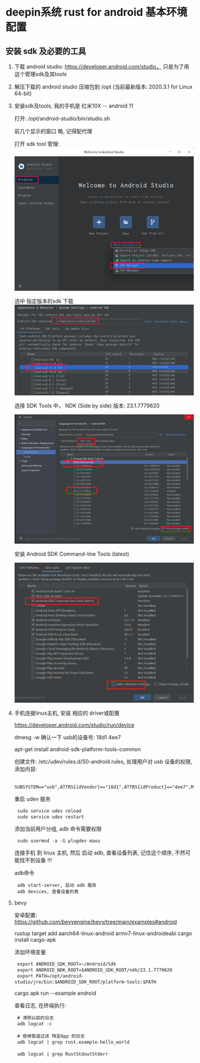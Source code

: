 # deepin系统 rust for android 基本环境配置

## 安装 sdk 及必要的工具

1. 下载 android studio: https://developer.android.com/studio， 只是为了用这个管理sdk及其tools

2. 解压下载的 android studio 压缩包到 /opt (当前最新版本: 2020.3.1 for Linux 64-bit)

3. 安装sdk及tools, 我的手机是 红米10X -- android 11

    打开: /opt/android-studio/bin/studio.sh

    前几个显示的窗口 略, 记得配代理

    打开 sdk tool 管理:
        ![](images/基本环境设置/2021-12-25-11-39-16.png)

    选中 指定版本的sdk 下载
        ![](images/基本环境设置/2021-12-25-11-41-03.png)

    选择 SDK Tools 中，
        NDK (Side by side) 版本: 23.1.7779620

    ![](images/基本环境设置/2023-11-19-13-55-09.png)

    安装 Android SDK Command-line Tools (latest)

    ![](images/基本环境设置/2023-11-21-13-36-34.png)

4. 手机连接linux主机, 安装 相应的 driver或配置

    https://developer.android.com/studio/run/device

    dmesg -w 确认一下 usb的设备号: 18d1 4ee7

    apt-get install android-sdk-platform-tools-common

    创建文件: /etc/udev/rules.d/50-android.rules, 处理用户对 usb 设备的权限, 添加内容:

        SUBSYSTEM=="usb",ATTRS{idVendor}=="18d1",ATTRS{idProduct}=="4ee7",MODE="0666"

    重启 udev 服务

        sudo service udev reload
        sudo service udev restart

    添加当前用户分组, adb 命令需要权限

        sudo usermod -a -G plugdev maxu

    连接手机 到 linux 主机, 然后 启动 adb, 查看设备列表, 记住这个顺序, 不然可能找不到设备 !!!

    adb命令

        adb start-server, 启动 adb 服务
        adb devices, 查看设备列表

5. bevy

    安卓配置:
        https://github.com/bevyengine/bevy/tree/main/examples#android

    rustup target add aarch64-linux-android armv7-linux-androideabi
    cargo install cargo-apk

    添加环境变量

        export ANDROID_SDK_ROOT=~/Android/Sdk
        export ANDROID_NDK_ROOT=$ANDROID_SDK_ROOT/ndk/23.1.7779620
        export PATH=/opt/android-studio/jre/bin:$ANDROID_SDK_ROOT/platform-tools:$PATH

    cargo apk run --example android


    查看日志, 在终端执行:

        # 清除以前的日志
        adb logcat -c

        # 使用管道过滤 特定App 的日志
        adb logcat | grep rust.example.hello_world

        adb logcat | grep RustStdoutStderr

